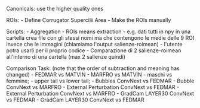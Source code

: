 Canonicals: use the higher quality ones

ROIs:
    - Define Corrugator Supercilii Area
    - Make the ROIs manually

Scripts:
    - Aggregation
    - ROIs means extraction
        - e.g. dati tutti in npy in una cartella crea file con gli stessi nomi ma che contengono le medie delle 9 ROI invece che le immagini (chiamiamo l'output salienze-roimean)
        - l'utente potra usarli per il proprio codice
    - Comparazione di 2 salienze-roimean all'interno di una cartella (max 2 salienze quindi)

Comparison Task: (note that the order of subtraction and meaning has changed)
    - FEDMAR vs MATVIN
    - MARFRO vs MATVIN
    - maschi vs femmine;
    - upper tail vs lower tail;
    - Bubbles ConvNext vs FEDMAR
    - Bubble ConvNext vs MARFRO
    - External Perturbation ConvNext vs FEDMAR
    - External Perturbation ConvNext vs MARFRO
    - GradCam LAYER30 ConvNext vs FEDMAR
    - GradCam LAYER30 ConvNext vs FEDMAR

